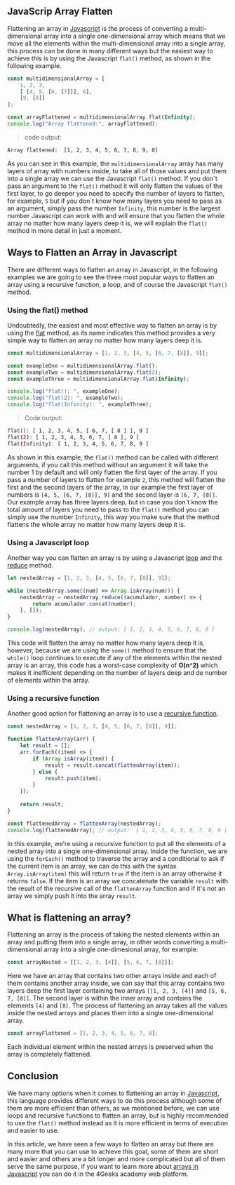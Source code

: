 ## JavaScrip Array Flatten

Flattening an array in [Javascript](https://4geeks.com/lesson/what-is-javascript-learn-to-code-in-javascript) is the process of converting a multi-dimensional array into a single one-dimensional array which means that we move all the elements within the multi-dimensional array into a single array, this process can be done in many different ways but the easiest way to achieve this is by using the Javascript `flat()` method, as shown in the following example.

```js
const multidimensionalArray = [
    1, 2, 3,
    [ [4, 5, [6, [7]]], 8],
    [9, [0]]
];

const arrayFlattened = multidimensionalArray.flat(Infinity);
console.log("Array flattened:", arrayFlattened);
```
> code output:
```bash
Array flattened:  [1, 2, 3, 4, 5, 6, 7, 8, 9, 0]
```

As you can see in this example, the `multidimensionalArray` array has many layers of array with numbers inside, to take all of those values and put them into a single array we can use the Javascript `flat()` method. If you don´t pass an argument to the `flat()` method it will only flatten the values of the first layer, to go deeper you need to specify the number of layers to flatten, for example, `5` but if you don´t know how many layers you need to pass as an argument, simply pass the number `Infinity`, this number is the largest number Javascript can work with and will ensure that you flatten the whole array no matter how many layers deep it is, we will explain the `flat()` method in more detail in just a moment.

## Ways to Flatten an Array in Javascript

There are different ways to flatten an array in Javascript, in the following examples we are going to see the three most popular ways to flatten an array using a recursive function, a loop, and of course the Javascript `flat()` method.

### Using the flat() method

Undoubtedly, the easiest and most effective way to flatten an array is by using the [flat](https://developer.mozilla.org/en-US/docs/Web/JavaScript/Reference/Global_Objects/Array/flat) method, as its name indicates this method provides a very simple way to flatten an array no matter how many layers deep it is.

```js
const multidimensionalArray = [1, 2, 3, [4, 5, [6, 7, [8]], 9]];

const exampleOne = multidimensionalArray.flat();
const exampleTwo = multidimensionalArray.flat(2);
const exampleThree = multidimensionalArray.flat(Infinity);

console.log("flat(): ", exampleOne); 
console.log("flat(2): ", exampleTwo); 
console.log("flat(Infinity): ", exampleThree); 
```
> Code output:
```bash
flat(): [ 1, 2, 3, 4, 5, [ 6, 7, [ 8 ] ], 9 ]
flat(2): [ 1, 2, 3, 4, 5, 6, 7, [ 8 ], 9 ]
flat(Infinity): [ 1, 2, 3, 4, 5, 6, 7, 8, 9 ]
```

As shown in this example, the `flat()` method can be called with different arguments, if you call this method without an argument it will take the number 1 by default and will only flatten the first layer of the array. If you pass a number of layers to flatten for example `2`, this method will flatten the first and the second layers of the array, in our example the first layer of numbers is `[4, 5, [6, 7, [8]], 9]` and the second layer is `[6, 7, [8]]`. Our example array has three layers deep, but in case you don´t know the total amount of layers you need to pass to the `flat()` method you can simply use the number `Infinity`, this way you make sure that the method flattens the whole array no matter how many layers deep it is.

### Using a Javascript loop

Another way you can flatten an array is by using a Javascript [loop](https://developer.mozilla.org/en-US/docs/Web/JavaScript/Guide/Loops_and_iteration) and the [reduce](https://developer.mozilla.org/es/docs/Web/JavaScript/Reference/Global_Objects/Array/reduce) method.

```js
let nestedArray = [1, 2, 3, [4, 5, [6, 7, [8]], 9]];

while (nestedArray.some((num) => Array.isArray(num))) {
    nestedArray = nestedArray.reduce((acumulador, number) => {
        return acumulador.concat(number);
    }, []);
}

console.log(nestedArray); // output: [ 1, 2, 3, 4, 5, 6, 7, 8, 9 ]
```

This code will flatten the array no matter how many layers deep it is, however, because we are using the `some()` method to ensure that the `while()` loop continues to execute if any of the elements within the nested array is an array, this code has a worst-case complexity of **O(n^2)** which makes it inefficient depending on the number of layers deep and de number of elements within the array.

### Using a recursive function

Another good option for flattening an array is to use a [recursive function](https://developer.mozilla.org/en-US/docs/Glossary/Recursion).

```js
const nestedArray = [1, 2, 3, [4, 5, [6, 7, [8]], 9]];

function flattenArray(arr) {
    let result = [];
    arr.forEach((item) => {
        if (Array.isArray(item)) {
            result = result.concat(flattenArray(item));
        } else {
            result.push(item);
        }
    });
  
    return result;
}

const flattenedArray = flattenArray(nestedArray);
console.log(flattenedArray); // output:  [ 1, 2, 3, 4, 5, 6, 7, 8, 9 ]
```

In this example, we're using a recursive function to put all the elements of a nested array into a single one-dimensional array. Inside the function, we are using the `forEach()` method to traverse the array and a conditional to ask if the current item is an array, we can do this with the syntax `Array.isArray(item)` this will return `true` if the item is an array otherwise it returns `false`. If the item is an array we concatenate the variable `result` with the result of the recursive call of the `flattenArray` function and if it's not an array we simply push it into the array `result`.

## What is flattening an array? 

Flattening an array is the process of taking the nested elements within an array and putting them into a single array, in other words converting a multi-dimensional array into a single one-dimesional array, for example:
```js
const arrayNested = [[1, 2, 3, [4]], [5, 6, 7, [8]]];
```
Here we have an array that contains two other arrays inside and each of them contains another array inside, we can say that this array contains two layers deep the first layer containing two arrays `[[1, 2, 3, [4]]` and `[5, 6, 7, [8]]`. The second layer is within the inner array and contains the elements `[4]` and `[8]`. The process of flattening an array takes all the values inside the nested arrays and places them into a single one-dimensional array.
```js
const arrayFlattened = [1, 2, 3, 4, 5, 6, 7, 8];
```
Each individual element within the nested arrays is preserved when the array is completely flattened.

## Conclusion

We have many options when it comes to flattening an array in [Javascript](https://4geeks.com/lesson/what-is-javascript-learn-to-code-in-javascript), this language provides different ways to do this process although some of them are more efficient than others, as we mentioned before, we can use loops and recursive functions to flatten an array, but is highly recommended to use the `flat()` method instead as it is more efficient in terms of execution and easier to use.

In this article, we have seen a few ways to flatten an array but there are many more that you can use to achieve this goal, some of them are short and easier and others are a bit longer and more complicated but all of them serve the same purpose, if you want to learn more about [arrays in Javascript](https://4geeks.com/lesson/what-is-an-array-define-array) you can do it in the 4Geeks academy web platform.
